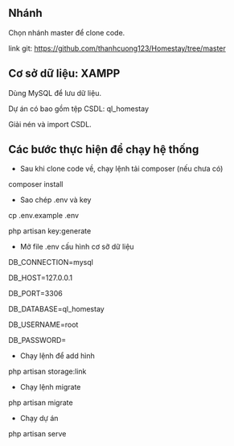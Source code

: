 
## Nhánh

Chọn nhánh master để clone code.

link git: 
https://github.com/thanhcuong123/Homestay/tree/master 

## Cơ sở dữ liệu: XAMPP

Dùng MySQL để lưu dữ liệu.

Dự án có bao gồm tệp CSDL: ql_homestay

Giải nén và import CSDL.

## Các bước thực hiện để chạy hệ thống
- Sau khi clone code về, chạy lệnh tải composer (nếu chưa có) 

composer install

- Sao chép .env và key 

cp .env.example .env

php artisan key:generate

- Mở file .env cấu hình cơ sỡ dữ liệu

DB_CONNECTION=mysql 

DB_HOST=127.0.0.1

DB_PORT=3306

DB_DATABASE=ql_homestay

DB_USERNAME=root

DB_PASSWORD=


- Chạy lệnh để add hình 

php artisan storage:link

- Chạy lệnh migrate

php artisan migrate

- Chạy dự án 

php artisan serve 

